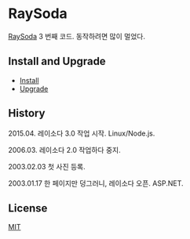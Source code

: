 # RaySoda

[RaySoda](http://www.raysoda.com) 3 번째 코드. 동작하려면 많이 멀었다.

## Install and Upgrade

* [Install](INSTALL.md)
* [Upgrade](UPGRADE.md)

## History

2015.04. 레이소다 3.0 작업 시작. Linux/Node.js.

2006.03. 레이소다 2.0 작업하다 중지.

2003.02.03 첫 사진 등록.

2003.01.17 한 페이지만 덩그러니, 레이소다 오픈. ASP.NET.

## License

[MIT](LICENSE)
